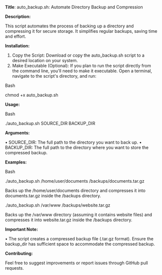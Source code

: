 **Title**: auto_backup.sh: Automate Directory Backup and Compression

**Description:**

This script automates the process of backing up a directory and compressing it for secure storage. It simplifies regular backups, saving time and effort.

**Installation:**

1.	Copy the Script: Download or copy the auto_backup.sh script to a desired location on your system.
2.	Make Executable (Optional): If you plan to run the script directly from the command line, you'll need to make it executable. Open a terminal, navigate to the script's directory, and run:

Bash

chmod +x auto_backup.sh

**Usage:**

Bash

./auto_backup.sh SOURCE_DIR BACKUP_DIR

**Arguments:**

•	SOURCE_DIR: The full path to the directory you want to back up.
•	BACKUP_DIR: The full path to the directory where you want to store the compressed backup.

**Examples:**


Bash

./auto_backup.sh /home/user/documents /backups/documents.tar.gz

 Backs up the /home/user/documents directory and compresses it into documents.tar.gz inside the /backups directory.

./auto_backup.sh /var/www /backups/website.tar.gz

 Backs up the /var/www directory (assuming it contains website files) and compresses it into website.tar.gz inside the /backups directory.

**Important Note:**

•	The script creates a compressed backup file (.tar.gz format). Ensure the backup_dir has sufficient space to accommodate the compressed backup.

**Contributing:**

Feel free to suggest improvements or report issues through GitHub pull requests.


